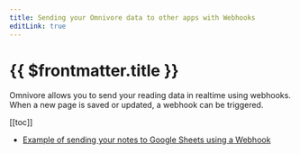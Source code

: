 ```yaml
---
title: Sending your Omnivore data to other apps with Webhooks
editLink: true
---
```


# {{ $frontmatter.title }}

Omnivore allows you to send your reading data in realtime using webhooks. When a new page is saved or updated, a webhook can be triggered.

[[toc]]

- [Example of sending your notes to Google Sheets using a Webhook](https://blog.omnivore.app/p/syncing-all-your-notes-to-google)
